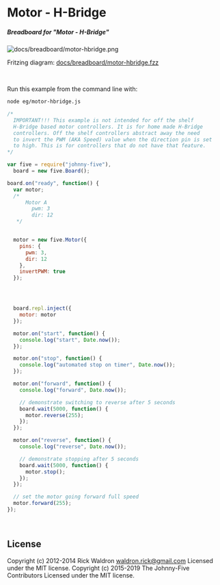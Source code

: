 <!--remove-start-->

# Motor - H-Bridge

<!--remove-end-->






##### Breadboard for "Motor - H-Bridge"



![docs/breadboard/motor-hbridge.png](breadboard/motor-hbridge.png)<br>

Fritzing diagram: [docs/breadboard/motor-hbridge.fzz](breadboard/motor-hbridge.fzz)

&nbsp;




Run this example from the command line with:
```bash
node eg/motor-hbridge.js
```


```javascript
/*
  IMPORTANT!!! This example is not intended for off the shelf
  H-Bridge based motor controllers. It is for home made H-Bridge
  controllers. Off the shelf controllers abstract away the need
  to invert the PWM (AKA Speed) value when the direction pin is set
  to high. This is for controllers that do not have that feature.
*/

var five = require("johnny-five"),
  board = new five.Board();

board.on("ready", function() {
  var motor;
  /*
      Motor A
        pwm: 3
        dir: 12
   */


  motor = new five.Motor({
    pins: {
      pwm: 3,
      dir: 12
    },
    invertPWM: true
  });




  board.repl.inject({
    motor: motor
  });

  motor.on("start", function() {
    console.log("start", Date.now());
  });

  motor.on("stop", function() {
    console.log("automated stop on timer", Date.now());
  });

  motor.on("forward", function() {
    console.log("forward", Date.now());

    // demonstrate switching to reverse after 5 seconds
    board.wait(5000, function() {
      motor.reverse(255);
    });
  });

  motor.on("reverse", function() {
    console.log("reverse", Date.now());

    // demonstrate stopping after 5 seconds
    board.wait(5000, function() {
      motor.stop();
    });
  });

  // set the motor going forward full speed
  motor.forward(255);
});

```








&nbsp;

<!--remove-start-->

## License
Copyright (c) 2012-2014 Rick Waldron <waldron.rick@gmail.com>
Licensed under the MIT license.
Copyright (c) 2015-2019 The Johnny-Five Contributors
Licensed under the MIT license.

<!--remove-end-->
